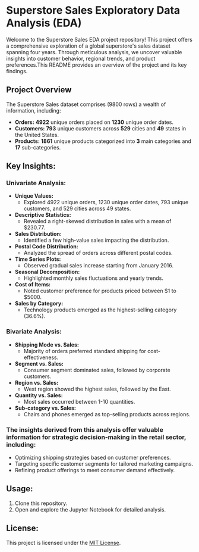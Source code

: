 # Superstore Sales Exploratory Data Analysis (EDA)

Welcome to the Superstore Sales EDA project repository! This project offers a comprehensive exploration of a global superstore's sales dataset spanning four years. Through meticulous analysis, we uncover valuable insights into customer behavior, regional trends, and product preferences.This README provides an overview of the project and its key findings.

## Project Overview
The Superstore Sales dataset comprises (9800 rows) a wealth of information, including:

- **Orders:** **4922** unique orders placed on **1230** unique order dates.
- **Customers:** **793** unique customers across **529** cities and **49** states in the United States.
- **Products:** **1861** unique products categorized into **3** main categories and **17** sub-categories.

## Key Insights:

### Univariate Analysis:
- **Unique Values:**
  - Explored 4922 unique orders, 1230 unique order dates, 793 unique customers, and 529 cities across 49 states.
- **Descriptive Statistics:**
  - Revealed a right-skewed distribution in sales with a mean of $230.77.
- **Sales Distribution:**
  - Identified a few high-value sales impacting the distribution.
- **Postal Code Distribution:**
  - Analyzed the spread of orders across different postal codes.
- **Time Series Plots:**
  - Observed gradual sales increase starting from January 2016.
- **Seasonal Decomposition:**
  - Highlighted monthly sales fluctuations and yearly trends.
- **Cost of Items:**
  - Noted customer preference for products priced between $1 to $5000.
- **Sales by Category:**
  - Technology products emerged as the highest-selling category (36.6%).

### Bivariate Analysis:
- **Shipping Mode vs. Sales:**
  - Majority of orders preferred standard shipping for cost-effectiveness.
- **Segment vs. Sales:**
  - Consumer segment dominated sales, followed by corporate customers.
- **Region vs. Sales:**
  - West region showed the highest sales, followed by the East.
- **Quantity vs. Sales:**
  - Most sales occurred between 1-10 quantities.
- **Sub-category vs. Sales:**
  - Chairs and phones emerged as top-selling products across regions.

### The insights derived from this analysis offer valuable information for strategic decision-making in the retail sector, including:
- Optimizing shipping strategies based on customer preferences.
- Targeting specific customer segments for tailored marketing campaigns.
- Refining product offerings to meet consumer demand effectively.

## Usage:
1. Clone this repository.
2. Open and explore the Jupyter Notebook for detailed analysis.

## License:
This project is licensed under the [MIT License]().
